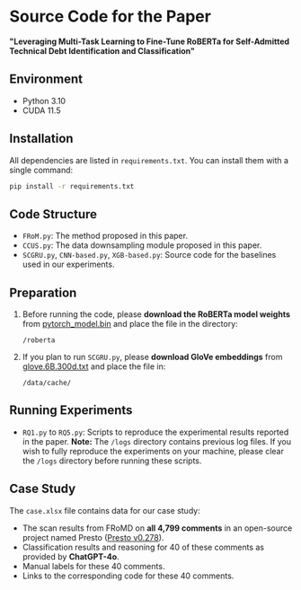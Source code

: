 # Source Code for the Paper

**"Leveraging Multi-Task Learning to Fine-Tune RoBERTa for Self-Admitted Technical Debt Identification and Classification"**

## Environment

* Python 3.10
* CUDA 11.5

## Installation

All dependencies are listed in `requirements.txt`.
You can install them with a single command:

```bash
pip install -r requirements.txt
```

## Code Structure

* `FRoM.py`: The method proposed in this paper.
* `CCUS.py`: The data downsampling module proposed in this paper.
* `SCGRU.py`, `CNN-based.py`, `XGB-based.py`: Source code for the baselines used in our experiments.

## Preparation

1. Before running the code, please **download the RoBERTa model weights** from
   [pytorch\_model.bin](https://huggingface.co/FacebookAI/roberta-base/blob/main/pytorch_model.bin)
   and place the file in the directory:

   ```
   /roberta
   ```

2. If you plan to run `SCGRU.py`, please **download GloVe embeddings** from
   [glove.6B.300d.txt](https://nlp.stanford.edu/data/glove.6B.zip)
   and place the file in:

   ```
   /data/cache/
   ```

## Running Experiments

* `RQ1.py` to `RQ5.py`: Scripts to reproduce the experimental results reported in the paper.
  **Note:** The `/logs` directory contains previous log files.
  If you wish to fully reproduce the experiments on your machine, please clear the `/logs` directory before running these scripts.

## Case Study

The `case.xlsx` file contains data for our case study:

* The scan results from FRoMD on **all 4,799 comments** in an open-source project named Presto
  ([Presto v0.278](https://github.com/prestodb/presto/tree/0.278)).
* Classification results and reasoning for 40 of these comments as provided by **ChatGPT-4o**.
* Manual labels for these 40 comments.
* Links to the corresponding code for these 40 comments.


